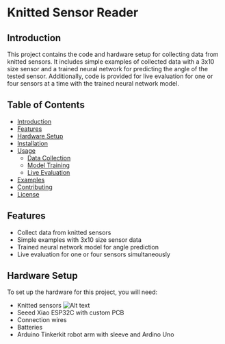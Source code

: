 # Knitted Sensor Reader

## Introduction
This project contains the code and hardware setup for collecting data from knitted sensors. It includes simple examples of collected data with a 3x10 size sensor and a trained neural network for predicting the angle of the tested sensor. Additionally, code is provided for live evaluation for one or four sensors at a time with the trained neural network model.

## Table of Contents
- [Introduction](#introduction)
- [Features](#features)
- [Hardware Setup](#hardware-setup)
- [Installation](#installation)
- [Usage](#usage)
  - [Data Collection](#data-collection)
  - [Model Training](#model-training)
  - [Live Evaluation](#live-evaluation)
- [Examples](#examples)
- [Contributing](#contributing)
- [License](#license)
## Features
- Collect data from knitted sensors
- Simple examples with 3x10 size sensor data
- Trained neural network model for angle prediction
- Live evaluation for one or four sensors simultaneously

## Hardware Setup
To set up the hardware for this project, you will need:
- Knitted sensors
![Alt text](images/IMG_1886.HEIC)
- Seeed Xiao ESP32C with custom PCB
- Connection wires
- Batteries
- Arduino Tinkerkit robot arm with sleeve and Ardino Uno